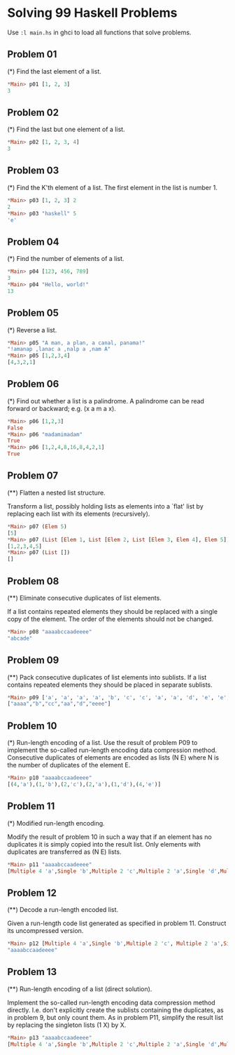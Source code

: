 # Solving 99 Haskell Problems 

Use ```:l main.hs``` in ghci to load all functions that solve problems.

## Problem 01

(*) Find the last element of a list.

``` haskell
*Main> p01 [1, 2, 3]
3
```

## Problem 02

(*) Find the last but one element of a list.

``` haskell
*Main> p02 [1, 2, 3, 4]
3
```

## Problem 03

(*) Find the K'th element of a list. The first element in the list is number 1.

``` haskell
*Main> p03 [1, 2, 3] 2
2
*Main> p03 "haskell" 5
'e'
```

## Problem 04

(*) Find the number of elements of a list.

``` haskell
*Main> p04 [123, 456, 789]
3
*Main> p04 "Hello, world!"
13
```

## Problem 05

(*) Reverse a list.

``` haskell
*Main> p05 "A man, a plan, a canal, panama!"
"!amanap ,lanac a ,nalp a ,nam A"
*Main> p05 [1,2,3,4]
[4,3,2,1]
```

## Problem 06

(*) Find out whether a list is a palindrome. A palindrome can be read forward or backward; e.g. (x a m a x).

``` haskell
*Main> p06 [1,2,3]
False
*Main> p06 "madamimadam"
True
*Main> p06 [1,2,4,8,16,8,4,2,1]
True
```

## Problem 07

(**) Flatten a nested list structure.

Transform a list, possibly holding lists as elements into a `flat' list by replacing each list with its elements (recursively).

``` haskell
*Main> p07 (Elem 5)
[5]
*Main> p07 (List [Elem 1, List [Elem 2, List [Elem 3, Elem 4], Elem 5]])
[1,2,3,4,5]
*Main> p07 (List [])
[]
```

## Problem 08

(**) Eliminate consecutive duplicates of list elements.

If a list contains repeated elements they should be replaced with a single copy of the element. The order of the elements should not be changed.

``` haskell
*Main> p08 "aaaabccaadeeee"
"abcade"
```

## Problem 09

(**) Pack consecutive duplicates of list elements into sublists. If a list contains repeated elements they should be placed in separate sublists.

``` haskell
*Main> p09 ['a', 'a', 'a', 'a', 'b', 'c', 'c', 'a', 'a', 'd', 'e', 'e', 'e', 'e']
["aaaa","b","cc","aa","d","eeee"]
```

## Problem 10

(*) Run-length encoding of a list. Use the result of problem P09 to implement the so-called run-length encoding data compression method. Consecutive duplicates of elements are encoded as lists (N E) where N is the number of duplicates of the element E.

``` haskell
*Main> p10 "aaaabccaadeeee"
[(4,'a'),(1,'b'),(2,'c'),(2,'a'),(1,'d'),(4,'e')]
```

## Problem 11

(*) Modified run-length encoding.

Modify the result of problem 10 in such a way that if an element has no duplicates it is simply copied into the result list. Only elements with duplicates are transferred as (N E) lists.

``` haskell
*Main> p11 "aaaabccaadeeee"
[Multiple 4 'a',Single 'b',Multiple 2 'c',Multiple 2 'a',Single 'd',Multiple 4 'e']
```

## Problem 12

(**) Decode a run-length encoded list.

Given a run-length code list generated as specified in problem 11. Construct its uncompressed version.

``` haskell
*Main> p12 [Multiple 4 'a',Single 'b',Multiple 2 'c', Multiple 2 'a',Single 'd',Multiple 4 'e']
"aaaabccaadeeee"
```

## Problem 13

(**) Run-length encoding of a list (direct solution).

Implement the so-called run-length encoding data compression method directly. I.e. don't explicitly create the sublists containing the duplicates, as in problem 9, but only count them. As in problem P11, simplify the result list by replacing the singleton lists (1 X) by X.

``` haskell
*Main> p13 "aaaabccaadeeee"
[Multiple 4 'a',Single 'b',Multiple 2 'c',Multiple 2 'a',Single 'd',Multiple 3 'e']
```

